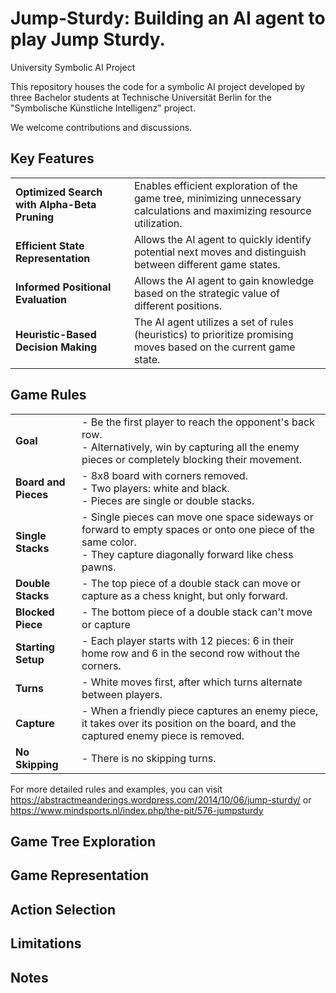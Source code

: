 # Jump-Sturdy: Building an AI agent to play Jump Sturdy.
University Symbolic AI Project

This repository houses the code for a symbolic AI project developed by three Bachelor students at Technische Universität Berlin for the "Symbolische Künstliche Intelligenz" project. 

We welcome contributions and discussions.

## Key Features
<table>
  <tr>
    <td><strong>Optimized Search with Alpha-Beta Pruning</strong></td>
    <td>Enables efficient exploration of the game tree, minimizing unnecessary calculations and maximizing resource utilization.</td>
  </tr>
  <tr>
    <td><strong>Efficient State Representation</strong></td>
    <td>Allows the AI agent to quickly identify potential next moves and distinguish between different game states.</td>
  </tr>
   <tr>
    <td><strong>Informed Positional Evaluation</strong></td>
    <td>Allows the AI agent to gain knowledge based on the  strategic value of different positions.</td>
  </tr>
  <tr>
    <td><strong>Heuristic-Based Decision Making</strong></td>
    <td>The AI agent utilizes a set of rules (heuristics) to prioritize promising moves based on the current game state.</td>
  </tr>
</table>

## Game Rules
<table>
  <tr>
    <td><strong>Goal</strong></td>
    <td>- Be the first player to reach the opponent's back row. <br> - Alternatively, win by capturing all the enemy pieces or completely blocking their movement.</td>
  </tr>
  <tr>
    <td><strong>Board and Pieces</strong></td>
    <td>- 8x8 board with corners removed. <br> - Two players: white and black. <br> - Pieces are single or double stacks.</td>
  </tr>
  <tr>
    <td><strong>Single Stacks</strong></td>
    <td>- Single pieces can move one space sideways or forward to empty spaces or onto one piece of the same color. <br> - They capture diagonally forward like chess pawns.</td>
  </tr>
  <tr>
    <td><strong>Double Stacks</strong></td>
    <td>- The top piece of a double stack can move or capture as a chess knight, but only forward.</td>
  </tr>
  <tr>
    <td><strong>Blocked Piece</strong></td>
    <td>- The bottom piece of a double stack can't move or capture</td>
  </tr>
  <tr>
    <td><strong>Starting Setup</strong></td>
    <td>- Each player starts with 12 pieces: 6 in their home row and 6 in the second row without the corners.</td>
  </tr>
  <tr>
    <td><strong>Turns</strong></td>
    <td>- White moves first, after which turns alternate between players.</td>
  </tr>
  <tr>
    <td><strong>Capture</strong></td>
    <td>- When a friendly piece captures an enemy piece, it takes over its position on the board, and the captured enemy piece is removed.</td>
  </tr>
  <tr>
    <td><strong>No Skipping</strong></td>
    <td>- There is no skipping turns.</td>
  </tr>
</table>


For more detailed rules and examples, you can visit https://abstractmeanderings.wordpress.com/2014/10/06/jump-sturdy/ or https://www.mindsports.nl/index.php/the-pit/576-jumpsturdy

## Game Tree Exploration

## Game Representation

## Action Selection

## Limitations

## Notes
